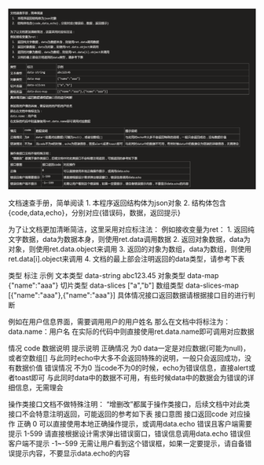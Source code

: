 ![img_2.png](img_2.png)

文档速查手册，简单阅读
	1. 本程序返回结构体为json对象
	2. 结构体包含{code,data,echo}，分别对应{错误码，数据，返回提示}

为了让文档更加清晰简洁，这里采用对应标注法：
例如接收变量为ret：
	1. 返回纯文字数据，data为数据本身，则使用ret.data调用数据
	2. 返回对象数据，data为对象，则使用ret.data.object来调用
	3. 返回的对象为数组，data为数组，则使用ret.data[i].object来调用
	4. 文档的最上部会注明返回的data类型，请参考下表

类型	标注	示例
文本类型	data-string	abc123.45
对象类型	data-map	{"name":"aaa"}
切片类型	data-slices	["a","b"]
数组类型	data-slices-map	[{"name":"aaa"},{"name":"aaa"}]
具体情况接口返回数据请根据接口目的进行判断

例如在用户信息界面，需要调用用户的用户姓名
那么在文档中将标注为：
data.name：用户名
在实际的代码中则直接使用ret.data.name即可调用对应数据

情况	code	数据说明	提示说明
正确情况	为0	data一定是对应数据(可能为null)，或者空数组[]	与此同时echo中大多不会返回特殊的说明，一般只会返回成功，没有数据价值
错误情况	不为0	当code不为0的时候，echo为错误信息，直接alert或者toast即可	与此同时data中的数据不可用，有些时候data中的数据会为错误的详细信息，无需理会

操作类接口文档不做特殊注明：
“增删改”都属于操作类接口，后续文档中对此类接口不会特意注明返回，可能返回的参考如下表
接口意图	接口返回code	对应操作
正确	0	可以直接使用本地正确操作提示，或调用data.echo
错误且客户端需要提示	1-599	请直接根据设计需求弹出错误窗口，错误信息调用data.echo
错误但客户端不提示	-1~-599	无需让用户看到这个错误框，如果一定要提示，请自备错误提示内容，不要显示data.echo的内容
